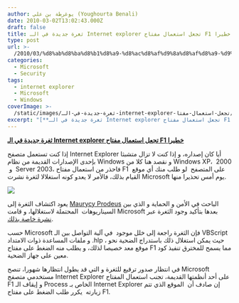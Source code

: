 ```yaml
---
author: يوغرطة بن علي (Youghourta Benali)
date: 2010-03-02T13:02:43.000Z
draft: false
title: ثغرة جديدة في الـ Internet explorer تجعل استعمال مفتاح F1 خطيرا
type: post
url: >-
  /2010/03/%d8%ab%d8%ba%d8%b1%d8%a9-%d8%ac%d8%af%d9%8a%d8%af%d8%a9-%d9%81%d9%8a-%d8%a7%d9%84%d9%80-internet-explorer-%d8%aa%d8%ac%d8%b9%d9%84-%d8%a7%d8%b3%d8%aa%d8%b9%d9%85%d8%a7%d9%84-%d9%85%d9%81%d8%aa%d8%a7/
categories:
  - Microsoft
  - Security
tags:
  - internet explorer
  - Microsoft
  - Windows
coverImage: >-
  /static/images/ثغرة-جديدة-في-الـ-internet-explorer-تجعل-استعمال-مفتا/IE-problem.jpg
excerpt: "[**ثغرة جديدة في الـ Internet explorer تجعل استعمال مفتاح F1 خطيرا**](https://www.it-scoop.com/2010/03/%d8%ab%d8%ba%d8%b1%d8%a9-%d8%ac%d8%af%d9%8a%d8%af%d8%a9-%d9%81%d9%8a-%d8%a7%d9%84%d9%80-internet-explorer-%d8%aa%d8%ac%d8%b9%d9%84-%d8%a7%d8%b3%d8%aa%d8%b9%d9%85%d8%a7%d9%84-%d9%85%d9%81%d8%aa%d8%a7/)\n\nإذا كنت تستعمل متصفح Internet Explorer أيا كان إصداره، و إذا كنت لا تزال متشبثا بإحدى الإصدارات القديمة من نظام Windows و نقصد هنا كلا من Windows XP، \_2000 \_و"
---
```

[**ثغرة جديدة في الـ Internet explorer تجعل استعمال مفتاح F1 خطيرا**](https://www.it-scoop.com/2010/03/%d8%ab%d8%ba%d8%b1%d8%a9-%d8%ac%d8%af%d9%8a%d8%af%d8%a9-%d9%81%d9%8a-%d8%a7%d9%84%d9%80-internet-explorer-%d8%aa%d8%ac%d8%b9%d9%84-%d8%a7%d8%b3%d8%aa%d8%b9%d9%85%d8%a7%d9%84-%d9%85%d9%81%d8%aa%d8%a7/)

إذا كنت تستعمل متصفح Internet Explorer أيا كان إصداره، و إذا كنت لا تزال متشبثا بإحدى الإصدارات القديمة من نظام Windows و نقصد هنا كلا من Windows XP،  2000  و  Server 2003، فاحذر من استعمال مفتاح F1  على المتصفح  لو طلب منك أي موقع القيام بذلك، فالأمر لا يعدو كونه استغلالا لثغرة نشرت Microsoft يوم أمس تحذيرا منها.

![](/static/images/ثغرة-جديدة-في-الـ-internet-explorer-تجعل-استعمال-مفتا/IE-problem.jpg)

يعود اكتشاف الثغرة إلى [Maurycy Prodeus](http://twitter.com/mprodeus) الباحث في الأمن و الحماية و الذي بين السيناريوهات  المحتملة لاستغلالها، و قامت Microsoft بعدها بتأكيد وجود الثغرة عبر[ نشرة خاصة بذلك](http://www.microsoft.com/technet/security/advisory/981169.mspx).

حسب Microsoft فإن الثغرة راجعة إلى خلل موجود  في آلية التواصل بين الـ VBScript و ملفات المساعدة ذوات الامتداد .hlp ، حيث يمكن استغلال ذلك باستدراج الضحية نحو موقع معد خصيصا لذلك، و يطلب منه الضغط على مفتاح F1 مما يسمح للمخترق تنفيذ كود معين على جهاز الضحية.

في انتظار صدور ترقيع للثغرة و التي قد يطول انتظارها شهورا، تنصح Microsoft مستخدمي متصفح Internet Explorer على أحد أنظمتها القديمة، تجنب استعمال المفتاح F1 و إيقاف الـ Process الخاص بـ Internet Explorer إن صادف أن  الموقع الذي تتم زيارته  يكرر طلب الضغط على مفتاح F1.
